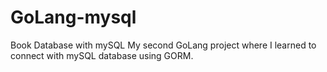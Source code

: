 # GoLang-mysql
Book Database with mySQL
My second GoLang project where I learned to connect with mySQL database using GORM.
